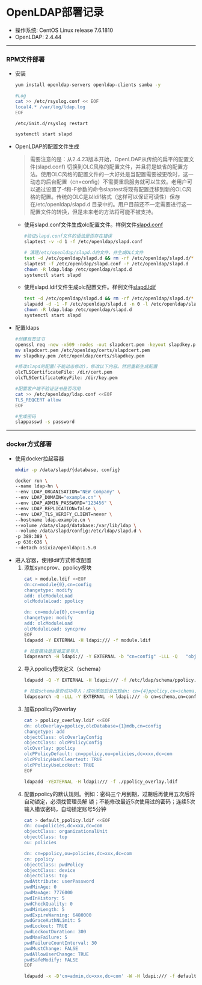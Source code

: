 # OpenLDAP部署记录
* 操作系统: CentOS Linux release 7.6.1810
* OpenLDAP: 2.4.44
---
### RPM文件部署
- 安装
  ```bash
  yum install openldap-servers openldap-clients samba -y

  #Log
  cat >> /etc/rsyslog.conf << EOF
  local4.* /var/log/ldap.log
  EOF

  /etc/init.d/rsyslog restart

  systemctl start slapd
  ```
- OpenLDAP的配置文件生成
  > 需要注意的是：从2.4.23版本开始，OpenLDAP从传统的扁平的配置文件(slapd.conf) 切换到OLC风格的配置文件，并且将是缺省的配置方法。使用OLC风格的配置文件的一大好处是当配置需要被更改时，这一动态的后台配置（cn=config）不需要重启服务就可以生效。老用户可以通过设置了-f和-F参数的命令slaptest将现有配置迁移到新的OLC风格的配置。传统的OLC是以ldif格式（这样可以保证可读性）保存在/etc/openldap/slapd.d 目录中的。用户目前还不一定需要进行这一配置文件的转换，但是未来老的方法将可能不被支持。
  - 使用slapd.conf文件生成olc配置文件。样例文件[slapd.conf](conf/slapd.conf)
    ```bash
    #验证slapd.conf文件的语法是否存在错误
    slaptest -v -d 1 -f /etc/openldap/slapd.conf

    # 清理/etc/openldap/slapd.d的文件，并生成OLC文件
    test -d /etc/openldap/slapd.d && rm -rf /etc/openldap/slapd.d/* || mkdir /etc/openldap/slapd.d
    slaptest -f /etc/openldap/slapd.conf -F /etc/openldap/slapd.d
    chown -R ldap.ldap /etc/openldap/slapd.d
    systemctl start slapd
    ```
  - 使用slapd.ldif文件生成olc配置文件。样例文件[slapd.ldif](conf/slapd.ldif)
    ```bash
    test -d /etc/openldap/slapd.d && rm -rf /etc/openldap/slapd.d/* || mkdir /etc/openldap/slapd.d
    slapadd -d -1 -F /etc/openldap/slapd.d -n 0 -l /etc/openldap/slapd.ldif
    chown -R ldap.ldap /etc/openldap/slapd.d
    systemctl start slapd
    ```
- 配置ldaps
  ```bash
  #创建自签证书
  openssl req -new -x509 -nodes -out slapdcert.pem -keyout slapdkey.pem -days 365
  mv slapdcert.pem /etc/openldap/certs/slapdcert.pem
  mv slapdkey.pem /etc/openldap/certs/slapdkey.pem

  #修改slapd的配置(不能动态修改)，修改以下内容。然后重新生成配置
  olcTLSCertificateFile: /dir/cert.pem
  olcTLSCertificateKeyFile: /dir/key.pem

  #配置客户端不验证证书是否可用
  cat >> /etc/openldap/ldap.conf <<EOF
  TLS_REQCERT allow
  EOF

  #生成密码
  slappasswd -s password
  ```
---
### docker方式部署
- 使用docker拉起容器
  ```bash
  mkdir -p /data/slapd/{database, config}

  docker run \
  --name ldap-hn \
  --env LDAP_ORGANISATION="NEW Company" \
  --env LDAP_DOMAIN="example.cn" \
  --env LDAP_ADMIN_PASSWORD="123456" \
  --env LDAP_REPLICATION=false \
  --env LDAP_TLS_VERIFY_CLIENT=never \
  --hostname ldap.example.cn \
  --volume /data/slapd/database:/var/lib/ldap \
  --volume /data/slapd/config:/etc/ldap/slapd.d \
  -p 389:389 \
  -p 636:636 \
  --detach osixia/openldap:1.5.0
  ```
- 进入容器，使用ldif方式修改配置
  1. 添加syncprov、ppolicy模块
     ```bash
     cat > module.ldif <<EOF
     dn:cn=module{0},cn=config
     changetype: modify
     add: olcModuleLoad
     olcModuleLoad: ppolicy

     dn: cn=module{0},cn=config
     changetype: modify
     add: olcModuleLoad
     olcModuleLoad: syncprov
     EOF
     ldapadd -Y EXTERNAL -H ldapi:/// -f module.ldif

     # 检查模块是否被正常导入
     ldapsearch -H ldapi:// -Y EXTERNAL -b "cn=config" -LLL -Q   "objectClass=olcModuleList"
     ```
  2. 导入ppolicy模块定义（schema）
     ```bash
     ldapadd -Q -Y EXTERNAL -H ldapi:/// -f /etc/ldap/schema/ppolicy.ldif

     # 检查schema是否成功导入；成功添加后会出现dn: cn={4}ppolicy,cn=schema,cn=config的条目
     ldapsearch -Q -LLL -Y EXTERNAL -H ldapi:/// -b cn=schema,cn=config dn
     ```
  3. 加载ppolicy的overlay
     ```bash
     cat > ppolicy_overlay.ldif <<EOF
     dn: olcOverlay=ppolicy,olcDatabase={1}mdb,cn=config
     changetype: add
     objectClass: olcOverlayConfig
     objectClass: olcPPolicyConfig
     olcOverlay: ppolicy
     olcPPolicyDefault: cn=ppolicy,ou=policies,dc=xxx,dc=com
     olcPPolicyHashCleartext: TRUE
     olcPPolicyUseLockout: TRUE
     EOF

     ldapadd -YEXTERNAL -H ldapi:/// -f ./ppolicy_overlay.ldif
     ```
  4. 配置ppolicy的默认规则。例如：密码三个月到期，过期后再使用五次后将自动锁定，必须找管理员解  锁；不能修改最近5次使用过的密码；连续5次输入错误密码，自动锁定账号5分钟
     ```bash
     cat > default_ppolicy.ldif <<EOF
     dn: ou=policies,dc=xxx,dc=com
     objectClass: organizationalUnit
     objectClass: top
     ou: policies

     dn: cn=ppolicy,ou=policies,dc=xxx,dc=com
     cn: ppolicy
     objectClass: pwdPolicy
     objectClass: device
     objectClass: top
     pwdAttribute: userPassword
     pwdMinAge: 0
     pwdMaxAge: 7776000
     pwdInHistory: 5
     pwdCheckQuality: 0
     pwdMinLength: 5
     pwdExpireWarning: 6480000
     pwdGraceAuthNLimit: 5
     pwdLockout: TRUE
     pwdLockoutDuration: 300
     pwdMaxFailure: 5
     pwdFailureCountInterval: 30
     pwdMustChange: FALSE
     pwdAllowUserChange: TRUE
     pwdSafeModify: FALSE
     EOF

     ldapadd -x -D'cn=admin,dc=xxx,dc=com' -W -H ldapi:/// -f default_ppolicy.ldif
     ```